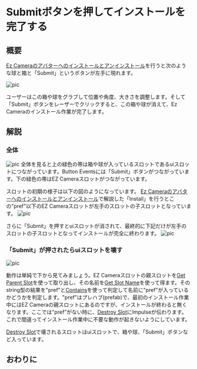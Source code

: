 <!-- NeosVR Techbook-->

# Submitボタンを押してインストールを完了する

## 概要

 [Ez Cameraのアバターへのインストールとアンインストール](EzCameraInstallUninstall.md)を行うと次のような球と箱と「Submit」というボタンが左手に現れます。

 ![pic](https://pbs.twimg.com/media/ETzF-7eUwAEmclO?format=jpg&name=small "pic")

ユーザーはこの箱や球をグラブして位置や角度、大きさを調整します。そして「Submit」ボタンをレーザーでクリックすると、この箱や球が消えて、Ez Cameraのインストール作業が完了します。

## 解説

### 全体

 ![pic](https://pbs.twimg.com/media/ETzGQKcU0AEFEaH?format=jpg&name=large "pic")
全体を見ると上の緑色の帯は箱や球が入っているスロットであるuiスロットにつながっています。Button Eventsには「Submit」ボタンがつながっています。下の緑色の帯はEZ Cameraスロットがつながっています。

スロットの初期の様子は以下の図のようになっています。
 [Ez Cameraのアバターへのインストールとアンインストール](EzCameraInstallUninstall.md)で解説した「Install」を行うとこの"pref"以下のEZ Cameraスロットが左手のスロットの子スロットとなっています。
![pic](https://pbs.twimg.com/media/ETzF-7xU4AAWxz6?format=jpg&name=large "pic")

さらに「Submit」を押すとuiスロットが消されて、最終的に下記だけが左手のスロットの子スロットとなってインストールが完全に終わります。
![pic](https://pbs.twimg.com/media/ETzF-8NUYAE-hDD?format=jpg&name=small "pic")



### 「Submit」が押されたらuiスロットを壊す
![pic](https://pbs.twimg.com/media/ETzGQKcU0AEFEaH?format=jpg&name=large "pic")

動作は単純で下から見てみましょう。EZ Cameraスロットの親スロットを[Get Parent Slot](https://neosvrjp.memo.wiki/d/Get%20Parent%20Slot)を使って取り出し、その名前を[Get Slot Name](https://neosvrjp.memo.wiki/d/Get%20Slot%20Name)を使って得ます。そのstring型の結果を"pref"と[Contains](https://neosvrjp.memo.wiki/d/Contains)を使って判定して名前に"pref"が入っているかどうかを判定します。"pref"はプレハブ(prefab)で、最初のインストール作業中にはEZ Cameraの親スロットにあるのですが、インストールが終わると無くなります。ここでは"pref"がない時に、[Destroy Slot](https://neosvrjp.memo.wiki/d/Destroy%20Slot)にImpulseが伝わります。これで間違ってインストール作業中に不要な動作が起きないようにしています。

[Destroy Slot](https://neosvrjp.memo.wiki/d/Destroy%20Slot)で壊されるスロットはuiスロットで、箱や球、「Submit」ボタンなど入っています。

## おわりに

